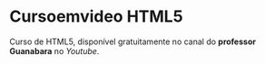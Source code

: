# Cursoemvideo HTML5
 Curso de HTML5, disponível gratuitamente no canal do **professor Guanabara** no *Youtube*.
